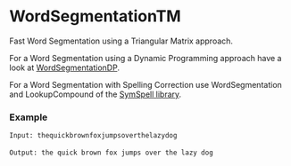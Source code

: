 # WordSegmentationTM
Fast Word Segmentation using a Triangular Matrix approach.

For a Word Segmentation using a Dynamic Programming approach have a look at [WordSegmentationDP](https://github.com/wolfgarbe/WordSegmentationDP).

For a Word Segmentation with Spelling Correction use WordSegmentation and LookupCompound of the [SymSpell library](https://github.com/wolfgarbe/SymSpell).


### Example
`Input: thequickbrownfoxjumpsoverthelazydog`
<br><br>
`Output: the quick brown fox jumps over the lazy dog`
